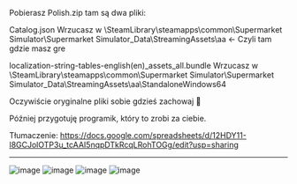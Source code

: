 Pobierasz Polish.zip
tam są dwa pliki:

Catalog.json
Wrzucasz w \SteamLibrary\steamapps\common\Supermarket Simulator\Supermarket Simulator_Data\StreamingAssets\aa    <- Czyli tam gdzie masz gre


localization-string-tables-english(en)_assets_all.bundle
Wrzucasz w \SteamLibrary\steamapps\common\Supermarket Simulator\Supermarket Simulator_Data\StreamingAssets\aa\StandaloneWindows64


Oczywiście oryginalne pliki sobie gdzieś zachowaj 🙂

Później przygotuję programik, który to zrobi za ciebie.


Tłumaczenie: 
https://docs.google.com/spreadsheets/d/12HDY11-l8GCJolOTP3u_tcAAI5nqpDTkRcqLRohTOGg/edit?usp=sharing

--------------------------------------------------------------------------------
![image](https://github.com/AdyUPL/SupermarketSimulator-Addons/assets/52855292/95a2d2cd-4781-470a-b6ad-ef5b5de5ca33)
![image](https://github.com/AdyUPL/SupermarketSimulator-Addons/assets/52855292/fa027f8c-877c-4ec1-bd32-b8d1a14b8f55)
![image](https://github.com/AdyUPL/SupermarketSimulator-Addons/assets/52855292/10dba43a-e85a-4ece-96e5-f3bad711259b)
![image](https://github.com/AdyUPL/SupermarketSimulator-Addons/assets/52855292/e13187db-9b3a-4700-a483-ddad37e97f6b)

